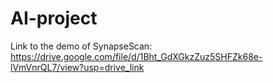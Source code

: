 # AI-project
Link to the demo of SynapseScan: https://drive.google.com/file/d/1Bht_GdXGkzZuz5SHFZk68e-lVmVnrQL7/view?usp=drive_link
